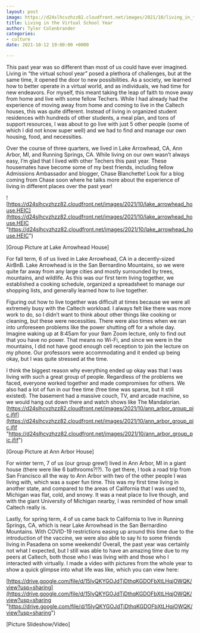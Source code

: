 ```yaml
---
layout: post
image: https://d24slhcvzhzz82.cloudfront.net/images/2021/10/living_in_the_virtual_school_year_title.HEIC
title: Living in the Virtual School Year
author: Tyler Colenbrander
categories:
- culture
date: 2021-10-12 19:00:00 +0000

---
```

This past year was so different than most of us could have ever imagined. Living in “the virtual school year” posed a plethora of challenges, but at the same time, it opened the door to new possibilities. As a society, we learned how to better operate in a virtual world, and as individuals, we had time for new endeavors. For myself, this meant taking the leap of faith to move away from home and live with some fellow Techers. While I had already had the experience of moving away from home and coming to live in the Caltech houses, this was quite different. Instead of living in organized student residences with hundreds of other students, a meal plan, and tons of support resources, I was about to go live with just 5 other people (some of which I did not know super well) and we had to find and manage our own housing, food, and necessities.

Over the course of three quarters, we lived in Lake Arrowhead, CA, Ann Arbor, MI, and Running Springs, CA. While living on our own wasn’t always easy, I’m glad that I lived with other Techers this past year. These housemates have become some of my best friends, including fellow Admissions Ambassador and blogger, Chase Blanchette! Look for a blog coming from Chase soon where he talks more about the experience of living in different places over the past year!

![https://d24slhcvzhzz82.cloudfront.net/images/2021/10/lake_arrowhead_house.HEIC](https://d24slhcvzhzz82.cloudfront.net/images/2021/10/lake_arrowhead_house.HEIC "https://d24slhcvzhzz82.cloudfront.net/images/2021/10/lake_arrowhead_house.HEIC")

\[Group Picture at Lake Arrowhead House\]

For fall term, 6 of us lived in Lake Arrowhead, CA in a decently-sized AirBnB. Lake Arrowhead is in the San Bernardino Mountains, so we were quite far away from any large cities and mostly surrounded by trees, mountains, and wildlife. As this was our first term living together, we established a cooking schedule, organized a spreadsheet to manage our shopping lists, and generally learned how to live together.

Figuring out how to live together was difficult at times because we were all extremely busy with the Caltech workload. I always felt like there was more work to do, so I didn’t want to think about other things like cooking or cleaning, but these were necessities. There were also times when we ran into unforeseen problems like the power shutting off for a whole day. Imagine waking up at 8:45am for your 9am Zoom lecture, only to find out that you have no power. That means no Wi-Fi, and since we were in the mountains, I did not have good enough cell reception to join the lecture on my phone. Our professors were accommodating and it ended up being okay, but I was quite stressed at the time.

I think the biggest reason why everything ended up okay was that I was living with such a great group of people. Regardless of the problems we faced, everyone worked together and made compromises for others. We also had a lot of fun in our free time (free time was sparse, but it still existed). The basement had a massive couch, TV, and arcade machine, so we would hang out down there and watch shows like The Mandalorian.  
[https://d24slhcvzhzz82.cloudfront.net/images/2021/10/ann_arbor_group_pic.jfif](https://d24slhcvzhzz82.cloudfront.net/images/2021/10/ann_arbor_group_pic.jfif "https://d24slhcvzhzz82.cloudfront.net/images/2021/10/ann_arbor_group_pic.jfif")

\[Group Picture at Ann Arbor House\]

For winter term, 7 of us (our group grew!) lived in Ann Arbor, MI in a giant house (there were like 6 bathrooms?!?). To get there, I took a road trip from San Francisco all the way to Ann Arbor with two of the other people I was living with, which was a super fun time. This was my first time living in another state, and compared to the areas of California that I was used to, Michigan was flat, cold, and snowy. It was a neat place to live though, and with the giant University of Michigan nearby, I was reminded of how small Caltech really is.

Lastly, for spring term, 4 of us came back to California to live in Running Springs, CA, which is near Lake Arrowhead in the San Bernardino Mountains. With COVID-19 restrictions easing up around this time due to the introduction of the vaccine, we were also able to say hi to some friends living in Pasadena on some weekends! Overall, the past year was certainly not what I expected, but I still was able to have an amazing time due to my peers at Caltech, both those who I was living with and those who I interacted with virtually. I made a video with pictures from the whole year to show a quick glimpse into what life was like, which you can view here:

[https://drive.google.com/file/d/15IyQKYGOJdTjDthqKGDOFbXtLHqjOWQK/view?usp=sharing](https://drive.google.com/file/d/15IyQKYGOJdTjDthqKGDOFbXtLHqjOWQK/view?usp=sharing "https://drive.google.com/file/d/15IyQKYGOJdTjDthqKGDOFbXtLHqjOWQK/view?usp=sharing")

\[Picture Slideshow/Video\]